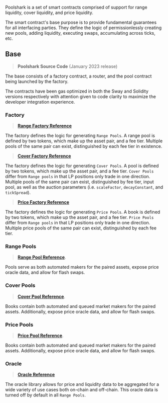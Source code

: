 
Poolshark is a set of smart contracts comprised of support for range liquidity, cover liquidity, and price liquidity.

The smart contract's base purpose is to provide fundamental guarantees for all interfacing parties. They define the logic of permissionlessly creating new pools, adding liquidity, executing swaps, accumulating across ticks, etc.

## Base

> **Poolshark Source Code** (January 2023 release)

The base consists of a factory contract, a router, and the pool contract being launched by the factory.

The contracts have been gas optimized in both the Sway and Solidity versions respectively with attention given to code clarity to maximize the developer integration experience.

### Factory

> [**Range Factory Reference**](base/PoolsharkRangeFactory.en.md)

The factory defines the logic for generating `Range Pools`. A range pool is defined by two tokens, which make up the asset pair, and a fee tier. Multiple pools of the same pair can exist, distinguished by each fee tier in existence.

> [**Cover Factory Reference**](base/PoolsharkCoverFactory.en.md)

The factory defines the logic for generating `Cover Pools`. A pool is defined by two tokens, which make up the asset pair, and a fee tier. `Cover Pools` differ from `Range pools` in that LP positions only trade in one direction. Multiple pools of the same pair can exist, distinguished by fee tier, input pool, as well as the auction parameters (i.e. `scaleFactor`, `decayConstant`, and `tickSpread`).

> [**Price Factory Reference**](base/PoolsharkPriceFactory.en.md)

The factory defines the logic for generating `Price Pools`. A book is defined by two tokens, which make up the asset pair, and a fee tier. `Price Pools` differ from `Range pools` in that LP positions only trade in one direction. Multiple price pools of the same pair can exist, distinguished by each fee tier.

### Range Pools

> [**Range Pool Reference**](base/PoolsharkRangePair.en.md).

Pools serve as both automated makers for the paired assets, expose price oracle data, and allow for flash swaps.

### Cover Pools

> [**Cover Pool Reference**](base/PoolsharkCoverPair.en.md).

Books contain both automated and queued market makers for the paired assets. Additionally, expose price oracle data, and allow for flash swaps.

### Price Pools

> [**Price Pool Reference**](base/PoolsharkPricePair.en.md).

Books contain both automated and queued market makers for the paired assets. Additionally, expose price oracle data, and allow for flash swaps.

### Oracle

> [**Oracle Reference**](libraries/Oracle.en.md)

The oracle library allows for price and liquidity data to be aggregated for a wide variety of use cases both on-chain and off-chain. This oracle data is turned off by default in all `Range Pools`.

<br/><br/><br/><br/>